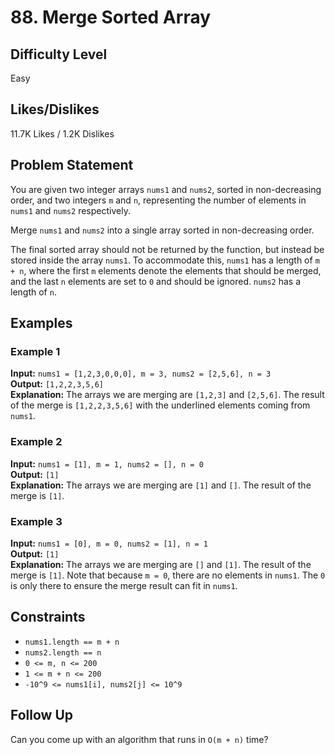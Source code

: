 # 88. Merge Sorted Array

## Difficulty Level
Easy

## Likes/Dislikes
11.7K Likes / 1.2K Dislikes

## Problem Statement
You are given two integer arrays `nums1` and `nums2`, sorted in non-decreasing order, and two integers `m` and `n`, representing the number of elements in `nums1` and `nums2` respectively.

Merge `nums1` and `nums2` into a single array sorted in non-decreasing order.

The final sorted array should not be returned by the function, but instead be stored inside the array `nums1`. To accommodate this, `nums1` has a length of `m + n`, where the first `m` elements denote the elements that should be merged, and the last `n` elements are set to `0` and should be ignored. `nums2` has a length of `n`.

## Examples

### Example 1
**Input:** `nums1 = [1,2,3,0,0,0], m = 3, nums2 = [2,5,6], n = 3`  
**Output:** `[1,2,2,3,5,6]`  
**Explanation:** The arrays we are merging are `[1,2,3]` and `[2,5,6]`. The result of the merge is `[1,2,2,3,5,6]` with the underlined elements coming from `nums1`.

### Example 2
**Input:** `nums1 = [1], m = 1, nums2 = [], n = 0`  
**Output:** `[1]`  
**Explanation:** The arrays we are merging are `[1]` and `[]`. The result of the merge is `[1]`.

### Example 3
**Input:** `nums1 = [0], m = 0, nums2 = [1], n = 1`  
**Output:** `[1]`  
**Explanation:** The arrays we are merging are `[]` and `[1]`. The result of the merge is `[1]`. Note that because `m = 0`, there are no elements in `nums1`. The `0` is only there to ensure the merge result can fit in `nums1`.

## Constraints
- `nums1.length == m + n`
- `nums2.length == n`
- `0 <= m, n <= 200`
- `1 <= m + n <= 200`
- `-10^9 <= nums1[i], nums2[j] <= 10^9`

## Follow Up
Can you come up with an algorithm that runs in `O(m + n)` time?

